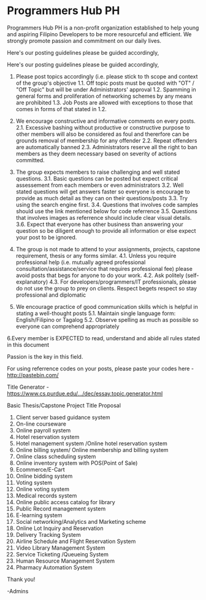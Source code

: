 Programmers Hub PH
======================================================================================================================

Programmers Hub PH is a non-profit organization established to help young and aspiring Filipino Developers to be more resourceful and efficient. We strongly promote passion and commitment on our daily lives.

Here's our posting guidelines please be guided accordingly,

Here's our posting guidelines please be guided accordingly,

1. Please post topics accordingly (i.e. please stick to th scope and context of the group's objective
  1.1. Off topic posts must be quoted with "OT" / "Off Topic" but will be under Administrators' approval
  1.2. Spamming in general forms and proliferation of networking schemes by any means are prohibited
  1.3. Job Posts are allowed with exceptions to those that comes in forms of that stated in 1.2.

2. We encourage constructive and informative comments on every posts. 
  2.1. Excessive bashing without productive or constructive purpose to other members will also be considered as foul and thererfore can be grounds removal of membership for any offender
  2.2. Repeat offenders are automatically banned
  2.3. Administrators reserve all the right to ban members as they deem necessary based on severity of actions committed.

3. The group expects members to raise challenging and well stated questions. 
  3.1. Basic questions can be posted but expect critical assessement from each members or even administrators
  3.2. Well stated questions will get answers faster so everyone is encourage to provide as much detail as they can on their questions/posts
  3.3. Try using the search engine first.
  3.4. Questions that involves code samples should use the link mentioned below for code referrence
  3.5. Questions that involves images as referrence should include clear visual details.
  3.6. Expect that everyone has other business than answering your question so be diligent enough to provide all information or else expect your post to be ignored.

4. The group is not made to attend to your assignments, projects, capstone requirement, thesis or any forms similar.
  4.1. Unless you require professional help (i.e. mutually agreed professional consultation/assistance/service that requires professional fee) please avoid posts that begs for anyone to do your work.
  4.2. Ask politely (self-explanatory)
  4.3. For developers/programmers/IT professionals, please do not use the group to prey on clients. Respect begets respect so stay professional and diplomatic
 
5. We encourage practice of good communication skills which is helpful in stating a well-thought posts
  5.1. Maintain single language form: English/Filipino or Tagalog
  5.2. Observe spelling as much as possible so everyone can comprehend appropriately

6.Every member is EXPECTED to read, understand and abide all rules stated in this document

Passion is the key in this field.


For using referrence codes on your posts, please paste your codes here 
-http://pastebin.com/

Title Generator 
-https://www.cs.purdue.edu/.../dec/essay.topic.generator.html


Basic Thesis/Capstone Project Title Proposal
1. Client server based guidance system 
2. On-line courseware 
3. Online payroll system
4. Hotel reservation system 
5. Hotel management system /Online hotel reservation system 
6. Online billing system/ Online membership and billing system 
7. Online class scheduling system 
8. Online inventory system with POS(Point of Sale)
9. Ecommerce/E-Cart
10. Online bidding system 
11. Voting system 
12. Online voting system 
13. Medical records system 
14. Online public access catalog for library
15. Public Record management system 
16. E-learning system 
17. Social networking/Analytics and Marketing scheme
18. Online Lot Inquiry and Reservation 
19. Delivery Tracking System 
20. Airline Schedule and Flight Reservation System 
21. Video Library Management System 
22. Service Ticketing /Queueing System 
23. Human Resource Management System 
24. Pharmacy Automation System

Thank you!

-Admins
